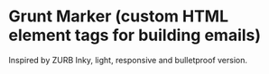 # Grunt Marker (custom HTML element tags for building emails)

Inspired by ZURB Inky, light, responsive and bulletproof version.